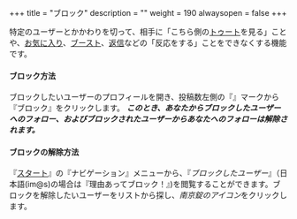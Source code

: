 +++
title = "ブロック"
description = ""
weight = 190
alwaysopen = false
+++

特定のユーザーとかかわりを切って、相手に「こちら側の[トゥート](../toot)を見る」ことや、[お気に入り](../favorite)、[ブースト](../boost)、[返信](../reply)などの「反応をする」ことをできなくする機能です。

#### ブロック方法

ブロックしたいユーザーのプロフィールを開き、投稿数左側の『<i class="fa fa-bars dropdown__icon"></i>』マークから『ブロック』をクリックします。
***このとき、あなたからブロックしたユーザーへのフォロー、およびブロックされたユーザーからあなたへのフォローは解除されます。***

#### ブロックの解除方法

『[スタート](../column/start)』の『ナビゲーション』メニューから、『<i class="fa fa-ban column-link__icon">ブロックしたユーザー</i>』（日本語(im@s)の場合は『理由あってブロック！』)を閲覧することができます。ブロックを解除したいユーザーをリストから探し、<i class="fa fa-unlock-alt">南京錠のアイコン</i>をクリックします。

